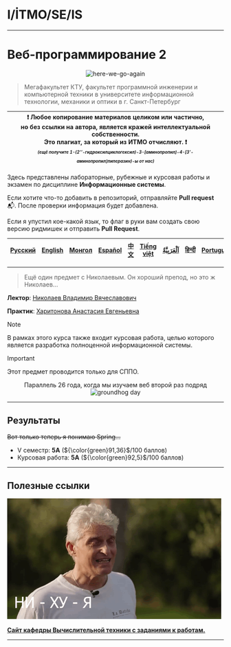 # I/İTMO/SE/IS

---
# Веб-программирование 2
<p align="center">
    <img src="https://i.giphy.com/media/v1.Y2lkPTc5MGI3NjExaGltb2JtYnN6dHMyeXViNDc4OHViaXVldWtqcXY2N3c5Z2kzdDMyNiZlcD12MV9pbnRlcm5hbF9naWZfYnlfaWQmY3Q9Zw/8vIFoKU8s4m4CBqCao/giphy.gif" alt="here-we-go-again"/>
</p>

> Мегафакультет КТУ, факультет программной инженерии и компьютерной техники в университете информационной технологии, механики и оптики в г. Санкт-Петербург

| :exclamation: <b>Любое копирование материалов целиком или частично,<br>но без ссылки на автора, является кражей интеллектуальной собственности.<br>Это плагиат, за который из ИТМО отчисляют.</b> :exclamation:<br><sub><sup><i>(ещё получите 1-(2’’-гидроксилциклогексил)-3-[аминопропил]-4-[3’-аминопропил]пиперазин)-ы от нас)</sup></sub></b> |
|---------------------------------------------------------------------------------------------------------------------------------------------------------------------------------------------------------------------------------------------------------------------------------------------------------------------------------------------------|

Здесь представлены лабораторные, рубежные и курсовая работы и экзамен по дисциплине **Информационные системы**.

Если хотите что-то добавить в репозиторий, отправляйте **Pull request** :mailbox_with_mail:. После проверки информация будет добавлена.

Если я упустил кое-какой язык, то флаг в руки вам создать свою версию ридмишек и отправить **Pull Request**.

| [<strong>Русский</strong>](https://github.com/XVIIStarPlatinum/itmo/blob/master/Software%20Engineering/Information%20Systems/README.md) | [<strong>English</strong>](https://github.com/XVIIStarPlatinum/itmo/blob/master/Software%20Engineering/Information%20Systems/.docs/README_EN.md) | [<strong>Монгол</strong>](https://github.com/XVIIStarPlatinum/itmo/blob/master/Software%20Engineering/Information%20Systems/.docs/README_MN.md) | [<strong>Español</strong>](https://github.com/XVIIStarPlatinum/itmo/blob/master/Software%20Engineering/Information%20Systems/.docs/README_ES.md) | [<strong>中文</strong>](https://github.com/XVIIStarPlatinum/itmo/blob/master/Software%20Engineering/Information%20Systems/.docs/README_CN.md) | [<strong>Tiếng việt</strong>](https://github.com/XVIIStarPlatinum/itmo/blob/master/Software%20Engineering/Information%20Systems/.docs/README_VN.md) | [<strong><p dir="rtl" lang="ar">اَلْعَرَبِيَّةُ</p></strong>](https://github.com/XVIIStarPlatinum/itmo/blob/master/Software%20Engineering/Information%20Systems/.docs/README_AR.md) | [<strong>हिन्दी</strong>](https://github.com/XVIIStarPlatinum/itmo/blob/master/Software%20Engineering/Information%20Systems/.docs/README_IN.md) | [<strong>Português</strong>](https://github.com/XVIIStarPlatinum/itmo/blob/master/Software%20Engineering/Information%20Systems/.docs/README_PT.md) |
|-----------------------------------------------------------------------------------------------------------------------------------------|--------------------------------------------------------------------------------------------------------------------------------------------------|-------------------------------------------------------------------------------------------------------------------------------------------------|--------------------------------------------------------------------------------------------------------------------------------------------------|---------------------------------------------------------------------------------------------------------------------------------------------|-----------------------------------------------------------------------------------------------------------------------------------------------------|-------------------------------------------------------------------------------------------------------------------------------------------------------------------------------------|-------------------------------------------------------------------------------------------------------------------------------------------------|----------------------------------------------------------------------------------------------------------------------------------------------------|
---
> Ещё один предмет с Николаевым. Он хороший препод, но это ж Николаев...

**Лектор**: [Николаев Владимир Вячеславович](https://my.itmo.ru/persons/146060)

**Практик**: [Харитонова Анастасия Евгеньевна](https://my.itmo.ru/persons/115442)

> [!NOTE]
> В рамках этого курса также входит курсовая работа, целью которого является разработка полноценной информационной системы.

> [!IMPORTANT]
> Этот предмет проводится только для СППО.

<p align="center">
    Параллель 26 года, когда мы изучаем веб второй раз подряд <br>
    <img src="https://i.giphy.com/media/v1.Y2lkPTc5MGI3NjExZXUzNWM1Y2doeG1oMzN3a3p3NHRzbXk1eThmbXhqeWFzNDY2NWgwYyZlcD12MV9pbnRlcm5hbF9naWZfYnlfaWQmY3Q9Zw/j8sVwJid3NdjG/giphy.gif" alt="groundhog day"/>
</p>

---
## Результаты
<s>Вот только теперь я понимаю Spring...</s>
- V семестр: **5A** (${\color{green}91,36}$/100 баллов)
- Курсовая работа: **5A** (${\color{green}92,5}$/100 баллов)
---
## Полезные ссылки <a name="links"></a>
![tinkov](/img/gifs/oleg-tinkov.gif)

[**Сайт кафедры Вычислительной техники с заданиями к работам.**](https://se.ifmo.ru/courses/is)

---